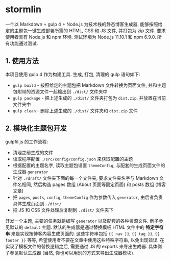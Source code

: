 # stormlin

一个以 Markdown + gulp 4 + Node.js 为技术栈的静态博客生成器, 能够按照给定的主题包一键生成部署所需的 HTML, CSS 和 JS 文件, 并打包为 zip 文件. 要求使用者具有 Node.js 和 npm 环境. 测试环境为 Node.js 11.10.1 和 npm 6.9.0. 所有功能通过测试.

## 1. 使用方法

本项目使用 gulp 4 作为构建工具. 生成, 打包, 清理的 gulp 语句如下:

- `gulp build` - 按照给定的主题包把 Markdown 文件转换为页面文件, 并和主题包附带的资源文件一起输出到 `./dist/` 文件夹中
- `gulp package` - 把上述生成的 `./dist/` 文件夹打包为 `dist.zip`, 并放置在当前文件夹中
- `gulp clean` - 删除上述生成的 `./dist/` 文件夹和 `dist.zip` 文件

## 2. 模块化主题包开发

gulpfil.js 的工作流程:

- 清理之前生成的文件
- 读取程序配置 `./src/config/config.json` 来获取配置的主题
- 根据配置的主题名字, 读取主题包设置 `themeConfig`, 与配套的生成页面文件的生成器 `generator`
- 针对 `./draft/` 文件夹下面的每一个文件夹, 要求文件夹名字与 Markdown 文件名相同, 然后构造 pages 数组 (About 页面等固定页面) 和 posts 数组 (博客文章)
- 把 `pages`, `posts`, `config`, `themeConfig` 作为参数传入 `generator`, 由后者负责具体生成页面到 `./dist/`
- 把 JS 和 CSS 文件处理后复制到 `./dist/` 文件夹下

开发一个主题, 主要的任务就是编写 `generator` 以及配套的各种资源文件. 例子参见默认的 `default` 主题. 默认的生成器是通过替换模板 HTML 文件中的 **特定字符串** 来是实现按博客内容生成页面的. 这些字符串包括 `{{ nav }}`, `{{ tag }}`, `{{ footer }}` 等等, 希望使用者不要在文章中使用这些特殊字符串, 以免出现错误. 在实现了模板文件的替换逻辑之后, 需要通过 JS 的 exports 来导出生成器. 具体例子参见默认生成器 (当然, 你也可以用别的方式来导出生成器模块).

